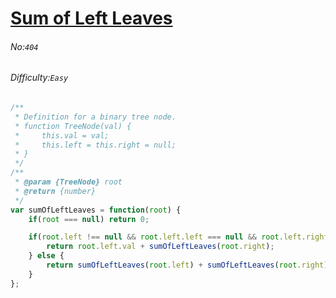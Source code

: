 # [Sum of Left Leaves](https://leetcode.com/problems/sum-of-left-leaves/)
###### No:`404`
###### Difficulty:`Easy`


```javascript
/**
 * Definition for a binary tree node.
 * function TreeNode(val) {
 *     this.val = val;
 *     this.left = this.right = null;
 * }
 */
/**
 * @param {TreeNode} root
 * @return {number}
 */
var sumOfLeftLeaves = function(root) {
    if(root === null) return 0;

    if(root.left !== null && root.left.left === null && root.left.right === null) {
        return root.left.val + sumOfLeftLeaves(root.right);
    } else {
        return sumOfLeftLeaves(root.left) + sumOfLeftLeaves(root.right);
    }
};
```
